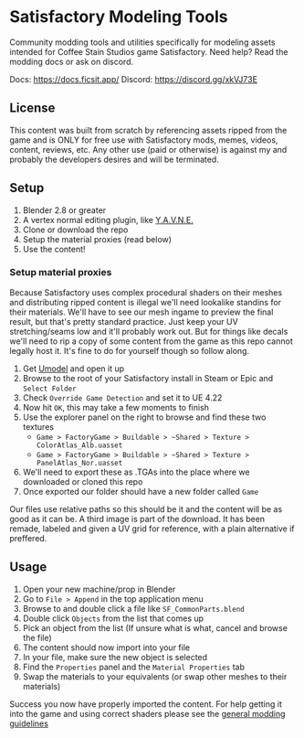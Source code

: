 # Satisfactory Modeling Tools
Community modding tools and utilities specifically for modeling assets intended for Coffee Stain Studios game Satisfactory. Need help? Read the modding docs or ask on discord.

Docs: https://docs.ficsit.app/
Discord: https://discord.gg/xkVJ73E

## License
This content was built from scratch by referencing assets ripped from the game and is ONLY for free use with Satisfactory mods, memes, videos, content, reviews, etc. Any other use (paid or otherwise) is against my and probably the developers desires and will be terminated.

## Setup
1. Blender 2.8 or greater
2. A vertex normal editing plugin, like [Y.A.V.N.E.](https://github.com/fedackb/yavne)
3. Clone or download the repo
4. Setup the material proxies (read below)
5. Use the content!

### Setup material proxies
Because Satisfactory uses complex procedural shaders on their meshes and distributing ripped content is illegal we'll need lookalike standins for their materials.
We'll have to see our mesh ingame to preview the final result, but that's pretty standard practice. Just keep your UV stretching/seams low and it'll probably work out.
But for things like decals we'll need to rip a copy of some content from the game as this repo cannot legally host it. It's fine to do for yourself though so follow along.

1. Get [Umodel](https://www.gildor.org/en/projects/umodel) and open it up
2. Browse to the root of your Satisfactory install in Steam or Epic and `Select Folder`
3. Check `Override Game Detection` and set it to UE 4.22
4. Now hit `OK`, this may take a few moments to finish
5. Use the explorer panel on the right to browse and find these two textures
    * `Game > FactoryGame > Buildable > ~Shared > Texture > ColorAtlas_Alb.uasset`
    * `Game > FactoryGame > Buildable > ~Shared > Texture > PanelAtlas_Nor.uasset`
6. We'll need to export these as .TGAs into the place where we downloaded or cloned this repo
7. Once exported our folder should have a new folder called `Game`

Our files use relative paths so this should be it and the content will be as good as it can be.
A third image is part of the download. It has been remade, labeled and given a UV grid for reference, with a plain alternative if preffered.

## Usage
1. Open your new machine/prop in Blender
2. Go to `File > Append` in the top application menu
3. Browse to and double click a file like `SF_CommonParts.blend`
4. Double click `Objects` from the list that comes up
5. Pick an object from the list (If unsure what is what, cancel and browse the file)
6. The content should now import into your file
7. In your file, make sure the new object is selected
8. Find the `Properties` panel and the `Material Properties` tab
9. Swap the materials to your equivalents (or swap other meshes to their materials)

Success you now have properly imported the content. For help getting it into the game and using correct shaders please see the [general modding guidelines](https://docs.ficsit.app/)